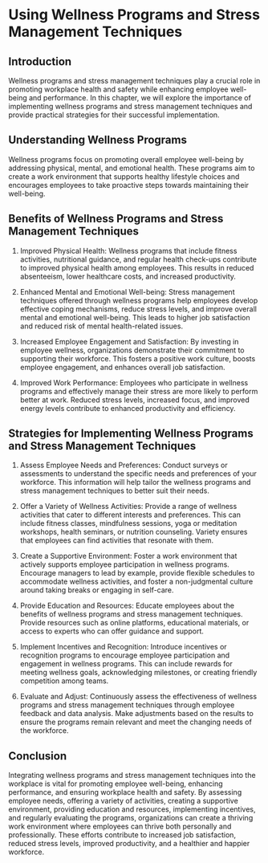 # Using Wellness Programs and Stress Management Techniques

## Introduction

Wellness programs and stress management techniques play a crucial role in promoting workplace health and safety while enhancing employee well-being and performance. In this chapter, we will explore the importance of implementing wellness programs and stress management techniques and provide practical strategies for their successful implementation.

## Understanding Wellness Programs

Wellness programs focus on promoting overall employee well-being by addressing physical, mental, and emotional health. These programs aim to create a work environment that supports healthy lifestyle choices and encourages employees to take proactive steps towards maintaining their well-being.

## Benefits of Wellness Programs and Stress Management Techniques

1. Improved Physical Health: Wellness programs that include fitness activities, nutritional guidance, and regular health check-ups contribute to improved physical health among employees. This results in reduced absenteeism, lower healthcare costs, and increased productivity.
    
2. Enhanced Mental and Emotional Well-being: Stress management techniques offered through wellness programs help employees develop effective coping mechanisms, reduce stress levels, and improve overall mental and emotional well-being. This leads to higher job satisfaction and reduced risk of mental health-related issues.
    
3. Increased Employee Engagement and Satisfaction: By investing in employee wellness, organizations demonstrate their commitment to supporting their workforce. This fosters a positive work culture, boosts employee engagement, and enhances overall job satisfaction.
    
4. Improved Work Performance: Employees who participate in wellness programs and effectively manage their stress are more likely to perform better at work. Reduced stress levels, increased focus, and improved energy levels contribute to enhanced productivity and efficiency.
    

## Strategies for Implementing Wellness Programs and Stress Management Techniques

1. Assess Employee Needs and Preferences: Conduct surveys or assessments to understand the specific needs and preferences of your workforce. This information will help tailor the wellness programs and stress management techniques to better suit their needs.
    
2. Offer a Variety of Wellness Activities: Provide a range of wellness activities that cater to different interests and preferences. This can include fitness classes, mindfulness sessions, yoga or meditation workshops, health seminars, or nutrition counseling. Variety ensures that employees can find activities that resonate with them.
    
3. Create a Supportive Environment: Foster a work environment that actively supports employee participation in wellness programs. Encourage managers to lead by example, provide flexible schedules to accommodate wellness activities, and foster a non-judgmental culture around taking breaks or engaging in self-care.
    
4. Provide Education and Resources: Educate employees about the benefits of wellness programs and stress management techniques. Provide resources such as online platforms, educational materials, or access to experts who can offer guidance and support.
    
5. Implement Incentives and Recognition: Introduce incentives or recognition programs to encourage employee participation and engagement in wellness programs. This can include rewards for meeting wellness goals, acknowledging milestones, or creating friendly competition among teams.
    
6. Evaluate and Adjust: Continuously assess the effectiveness of wellness programs and stress management techniques through employee feedback and data analysis. Make adjustments based on the results to ensure the programs remain relevant and meet the changing needs of the workforce.
    

## Conclusion

Integrating wellness programs and stress management techniques into the workplace is vital for promoting employee well-being, enhancing performance, and ensuring workplace health and safety. By assessing employee needs, offering a variety of activities, creating a supportive environment, providing education and resources, implementing incentives, and regularly evaluating the programs, organizations can create a thriving work environment where employees can thrive both personally and professionally. These efforts contribute to increased job satisfaction, reduced stress levels, improved productivity, and a healthier and happier workforce.

